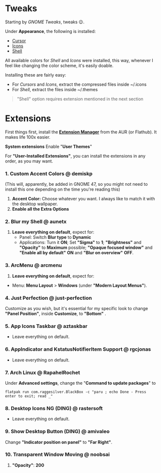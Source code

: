 # Tweaks
Starting by *GNOME Tweaks*, tweaks :wink:.

Under **Appearance**, the following is installed:

 - [Cursor](https://www.gnome-look.org/p/1503665)
- [Icons](https://www.gnome-look.org/p/1256209/)
- [Shell](https://www.gnome-look.org/p/1977647)

All available colors for *Shell* and *Icons* were installed, this way, whenever I feel like changing the color scheme, it's easily doable.

Installing these are fairly easy:

 - For *Cursors* and *Icons*, extract the compressed files inside ~/.icons
 - For *Shell*, extract the files inside ~/.themes
 
 >"Shell" option requires extension mentioned in the next section 

# Extensions
First things first, install the **[Extension Manager](https://aur.archlinux.org/packages/extension-manager)** from the AUR (or Flathub). It makes life 100x easier.

**System extensions**
Enable "**User Themes**"

For **"User-Installed Extensions"**, you can install the extensions in any order, as you may want.

 ### 1. Custom Accent Colors @ demiskp
 (This will, apparently, be added in GNOME 47, so you might not need to install this one depending on the time you're reading this)
 

 1. **Accent Color:** Choose whatever you want. I always like to match it with the desktop wallpaper.
 2. **Enable all the Extra Options**

### 2. Blur my Shell @ aunetx

 1. **Leave everything on default**, expect for:
	 -  Panel: Switch **Blur type** to **Dynamic** 
	 - Applications: Turn it **ON**; Set **"Sigma"** to **1**; **"Brightness"** and **"Opacity"** to **Maximum** possible; **"Opaque focused window"** and **"Enable all by default"** **ON** and **"Blur on overview"** **OFF**.

### 3. ArcMenu @ arcmenu

 1. **Leave everything on default**, expect for:
 -  Menu: **Menu Layout** > **Windows** (under **"Modern Layout Menus"**).

### 4. Just Perfection @ just-perfection

Customize as you wish, but it's essential for my specific look to change **"Panel Position"**, inside **Customize**, to **"Bottom"**  .

### 5. App Icons Taskbar @ aztaskbar

 - Leave everything on default.

### 6. AppIndicator and KstatusNotifierItem Support @ rgcjonas

 - Leave everything on default.

### 7. Arch Linux @ RapahelRochet

Under **Advanced settings**, change the "**Command to update packages**" to

    flatpak run com.raggesilver.BlackBox -c "paru ; echo Done - Press enter to exit; read _" 

### 8. Desktop Icons NG (DING) @ rastersoft

 - Leave everything on default.
 
### 9. Show Desktop Button (DING) @ amivaleo

Change **"Indicator position on panel"** to **"Far Right"**.

### 10. Transparent Window Moving @ noobsai

 1. **"Opacity"**: **200**
